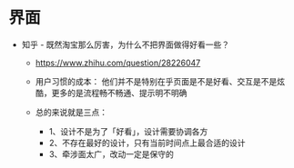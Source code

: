 # 界面

- 知乎 - 既然淘宝那么厉害，为什么不把界面做得好看一些？

  - <https://www.zhihu.com/question/28226047>
  - 用户习惯的成本： 他们并不是特别在乎页面是不是好看、交互是不是炫酷，更多的是流程畅不畅通、提示明不明确
  - 总的来说就是三点：

    - 1、设计不是为了「好看」，设计需要协调各方
    - 2、不存在最好的设计，只有当前时间点上最合适的设计
    - 3、牵涉面太广，改动一定是保守的
